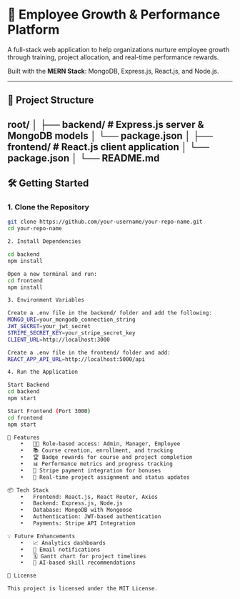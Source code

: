 # 🚀 Employee Growth & Performance Platform

A full-stack web application to help organizations nurture employee growth through training, project allocation, and real-time performance rewards.

Built with the **MERN Stack**: MongoDB, Express.js, React.js, and Node.js.

---

## 📁 Project Structure
root/
│
├── backend/       # Express.js server & MongoDB models
│   └── package.json
│
├── frontend/      # React.js client application
│   └── package.json
│
└── README.md
---

## 🛠️ Getting Started

### 1. Clone the Repository

```bash
git clone https://github.com/your-username/your-repo-name.git
cd your-repo-name

2. Install Dependencies

cd backend
npm install

Open a new terminal and run:
cd frontend
npm install

3. Environment Variables

Create a .env file in the backend/ folder and add the following:
MONGO_URI=your_mongodb_connection_string
JWT_SECRET=your_jwt_secret
STRIPE_SECRET_KEY=your_stripe_secret_key
CLIENT_URL=http://localhost:3000

Create a .env file in the frontend/ folder and add:
REACT_APP_API_URL=http://localhost:5000/api

4. Run the Application

Start Backend 
cd backend
npm start

Start Frontend (Port 3000)
cd frontend
npm start

🧩 Features
	•	👨‍💼 Role-based access: Admin, Manager, Employee
	•	📚 Course creation, enrollment, and tracking
	•	🏆 Badge rewards for course and project completion
	•	📊 Performance metrics and progress tracking
	•	💸 Stripe payment integration for bonuses
	•	📁 Real-time project assignment and status updates

📦 Tech Stack
	•	Frontend: React.js, React Router, Axios
	•	Backend: Express.js, Node.js
	•	Database: MongoDB with Mongoose
	•	Authentication: JWT-based authentication
	•	Payments: Stripe API Integration

💡 Future Enhancements
	•	📈 Analytics dashboards
	•	📧 Email notifications
	•	🗓️ Gantt chart for project timelines
	•	🧠 AI-based skill recommendations

📄 License

This project is licensed under the MIT License.